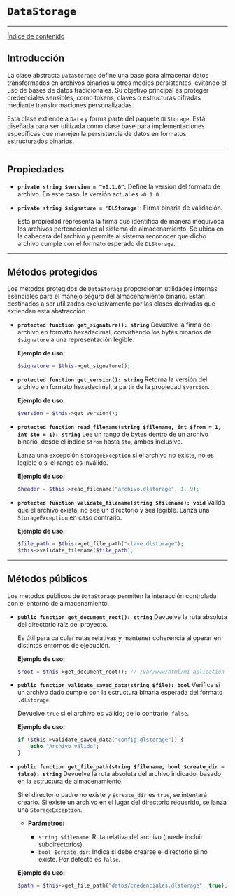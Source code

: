 # `DataStorage`

---

[Índice de contenido](../README.md "Contenido principal")

## Introducción

La clase abstracta `DataStorage` define una base para almacenar datos transformados en archivos binarios u otros medios persistentes, evitando el uso de bases de datos tradicionales. Su objetivo principal es proteger credenciales sensibles, como tokens, claves o estructuras cifradas mediante transformaciones personalizadas.

Esta clase extiende a `Data` y forma parte del paquete `DLStorage`. Está diseñada para ser utilizada como clase base para implementaciones específicas que manejen la persistencia de datos en formatos estructurados binarios.

---

## Propiedades

* **`private string $version = "v0.1.0"`:** Define la versión del formato de archivo. En este caso, la versión actual es `v0.1.0`.

* **`private string $signature = 'DLStorage'`**: Firma binaria de validación.

  Esta propiedad representa la firma que identifica de manera inequívoca los archivos pertenecientes al sistema de almacenamiento. Se ubica en la cabecera del archivo y permite al sistema reconocer que dicho archivo cumple con el formato esperado de `DLStorage`.

---

## Métodos protegidos

Los métodos protegidos de `DataStorage` proporcionan utilidades internas esenciales para el manejo seguro del almacenamiento binario. Están destinados a ser utilizados exclusivamente por las clases derivadas que extiendan esta abstracción.

* **`protected function get_signature(): string`**
  Devuelve la firma del archivo en formato hexadecimal, convirtiendo los bytes binarios de `$signature` a una representación legible.

  **Ejemplo de uso:**

  ```php
  $signature = $this->get_signature();
  ```

* **`protected function get_version(): string`**
  Retorna la versión del archivo en formato hexadecimal, a partir de la propiedad `$version`.

  **Ejemplo de uso:**

  ```php
  $version = $this->get_version();
  ```

* **`protected function read_filename(string $filename, int $from = 1, int $to = 1): string`**
  Lee un rango de bytes dentro de un archivo binario, desde el índice `$from` hasta `$to`, ambos inclusive.

  Lanza una excepción `StorageException` si el archivo no existe, no es legible o si el rango es inválido.

  **Ejemplo de uso:**

  ```php
  $header = $this->read_filename("archivo.dlstorage", 1, 9);
  ```

* **`protected function validate_filename(string $filename): void`**
  Valida que el archivo exista, no sea un directorio y sea legible. Lanza una `StorageException` en caso contrario.

  **Ejemplo de uso:**

  ```php
  $file_path = $this->get_file_path("clave.dlstorage");
  $this->validate_filename($file_path);
  ```

---

## Métodos públicos

Los métodos públicos de `DataStorage` permiten la interacción controlada con el entorno de almacenamiento.

* **`public function get_document_root(): string`**
  Devuelve la ruta absoluta del directorio raíz del proyecto.

  Es útil para calcular rutas relativas y mantener coherencia al operar en distintos entornos de ejecución.

  **Ejemplo de uso:**

  ```php
  $root = $this->get_document_root(); // /var/www/html/mi-aplicacion
  ```

* **`public function validate_saved_data(string $file): bool`**
  Verifica si un archivo dado cumple con la estructura binaria esperada del formato `.dlstorage`.

  Devuelve `true` si el archivo es válido; de lo contrario, `false`.

  **Ejemplo de uso:**

  ```php
  if ($this->validate_saved_data("config.dlstorage")) {
      echo "Archivo válido";
  }
  ```

* **`public function get_file_path(string $filename, bool $create_dir = false): string`**
  Devuelve la ruta absoluta del archivo indicado, basado en la estructura de almacenamiento.

  Si el directorio padre no existe y `$create_dir` es `true`, se intentará crearlo. Si existe un archivo en el lugar del directorio requerido, se lanza una `StorageException`.

  * **Parámetros:**

    * `string $filename`: Ruta relativa del archivo (puede incluir subdirectorios).
    * `bool $create_dir`: Indica si debe crearse el directorio si no existe. Por defecto es `false`.

  **Ejemplo de uso:**

  ```php
  $path = $this->get_file_path("datos/credenciales.dlstorage", true);
  ```
